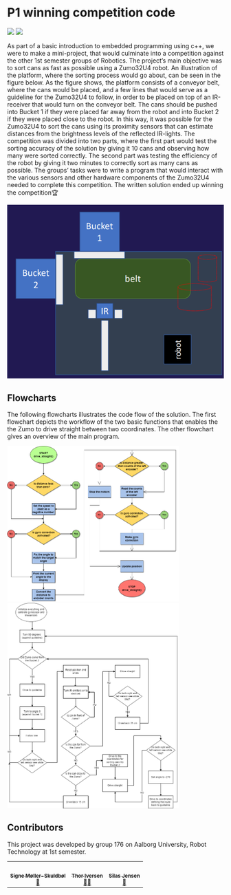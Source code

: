 # P1 winning competition code
<a href="#sec_contributors"><img src="https://img.shields.io/badge/Authors-Group_176-blue.svg"></a> ![](https://img.shields.io/badge/C++-20-brightgreen.svg) 


As part of a basic introduction to embedded programming using c++, we were to make a mini-project,
that would culminate into a competition against the other 1st semester groups of Robotics. 
The project’s main objective was to sort cans as fast as possible using a Zumo32U4 robot. An illustration of the platform, 
where the sorting process would go about, can be seen in the figure below. As the figure shows, the platform consists of a conveyor belt, where the cans
would be placed, and a few lines that would serve as a guideline for the Zumo32U4 to follow, in order
to be placed on top of an IR-receiver that would turn on the conveyor belt. The cans should be pushed
into Bucket 1 if they were placed far away from the robot and into Bucket 2 if they were placed close
to the robot. In this way, it was possible for the Zumo32U4 to sort the cans using its proximity sensors
that can estimate distances from the brightness levels of the reflected IR-lights. The competition was
divided into two parts, where the first part would test the sorting accuracy of the solution by giving it
10 cans and observing how many were sorted correctly. The second part was testing the efficiency of
the robot by giving it two minutes to correctly sort as many cans as possible. The groups’ tasks were
to write a program that would interact with the various sensors and other hardware components of the
Zumo32U4 needed to complete this competition. The written solution ended up winning the competition🏆

<img src="Sorting-Platform.png" width="540">

## Flowcharts
The following flowcharts illustrates the code flow of the solution. The first flowchart depicts the workflow of the two basic functions that enables the the Zumo to drive straight between two coordinates.
The other flowchart gives an overview of the main program.

<img src="drive_to_coordinate()%20%26%20drive_straight()-drive_straight_comp.png" width="400"><img src="Main.drawio.png" width="400">

## Contributors
This project was developed by group 176 on Aalborg University, Robot Technology at 1st semester.

<section id="sec_contributors">
<table>
  <tr> 
    <td align="center"><a target="_blank" rel="noreferrer noopener" href="https://github.com/signeskuldbol"><img src="https://avatars.githubusercontent.com/u/117270262?v=4" width="100px;" alt=""/><br/><sub><b>Signe Møller-Skuldbøl</b></sub></a></br><a href="gttps://github.com/signeskuldbol" title="">👧</a></td>
    <td align="center"><a target="_blank" rel="noreferrer noopener" href="https://github.com/thor2643"><img src="https://avatars.githubusercontent.com/u/66319719?v=4" width="100px;" alt=""/><br/><sub><b>Thor Iversen</b></sub></a></br><a href="gttps://github.com/thor2643" title="">👨‍🌾</a></td>
    <td align="center"><a target="_blank" rel="noreferrer noopener" href="https://github.com/silasjensen2001"><img src="https://avatars.githubusercontent.com/u/54105795?v=4" width="100px;" alt=""/><br/><sub><b>Silas Jensen</b></sub></a></br><a href="gttps://github.com/silasjensen2001" title="">🤠</a></td>
  </tr>
</table>

